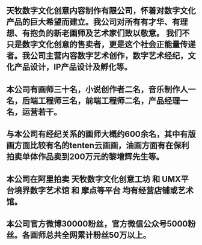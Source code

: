 ##  天牧数字文化创意内容制作有限公司，怀着对数字文化产品的巨大希望而建立。我公司对所有有才华、有理想、有抱负的新老画师及艺术家们致以敬意。 我们不只是数字文化创意的售卖者，更是这个社会正能量传递者。我公司主营内容数字艺术创作，数字艺术经纪，文化产品设计，IP产品设计及孵化等。

##  本公司有画师三十名，小说创作者二名，音乐制作人一名，后端工程师三名，前端工程师二名，产品经理一名，运营若干。

##  与本公司有经纪关系的画师大概约600余名，其中有版画方面比较有名的tenten云画画，油画方面有在保利拍卖单体作品卖到200万元的黎增辉先生等。

##  本公司在阿里拍卖 天牧数字文化创意工坊 和 UMX平台境界数字艺术馆 和 摩点等平台 均有经营店铺或艺术馆。

##  本公司官方微博30000粉丝，官方微信公众号5000粉丝。各画师总共全网累计粉丝50万以上。
